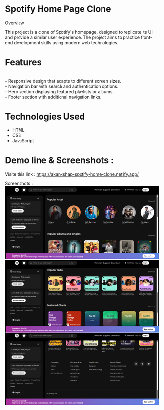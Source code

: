 # Spotify Home Page Clone

Overview<br>

This project is a clone of Spotify's homepage, designed to replicate its UI and provide a similar user experience. The project aims to practice front-end development skills using modern web technologies.
<br>

# Features

<br>
- Responsive design that adapts to different screen sizes.<br>
- Navigation bar with search and authentication options.<br>
- Hero section displaying featured playlists or albums.<br>
- Footer section with additional navigation links.
<br>

# Technologies Used

- HTML<br>
- CSS<br>
- JavaScript

# Demo line & Screenshots :

Visite this link : https://akankshap-spotify-home-clone.netlify.app/
<br>

Screenshots : <br>
![alt text](./images/image.png) ![alt text](./images/image-1.png) ![alt text](./images/image-2.png)